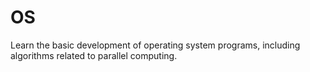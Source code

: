 # OS

Learn the basic development of operating system programs, including algorithms related to parallel computing.

